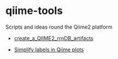 # qiime-tools

Scripts and ideas round the Qiime2 platform

* [create_a_QIIME2_rrnDB_artifacts](create_a_QIIME2_rrnDB_artifacts.md)

* [Simplify labels in Qiime plots](simplify_qiime-plots.md)

